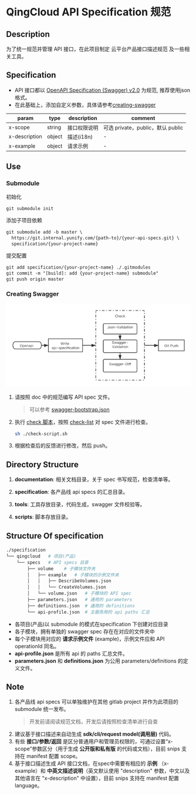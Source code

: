 # QingCloud API Specification 规范
## Description
为了统一规范并管理 API 接口，在此项目制定 云平台产品接口描述规范 及一些相关工具。


## Specification
- API 接口都以 [OpenAPI Specification (Swagger) v2.0](https://swagger.io/specification/v2/) 为规范, 推荐使用json格式。
- 在此基础上，添加自定义参数，具体请参考[creating-swagger](./documentation/creating-swagger.md)

| param | type | description | comment |
| --- | --- | --- | --- |
| x-scope | string |接口权限说明 | 可选 private，public，默认 public |
| x-description | object | 描述(i18n) | - |
| x-example | object | 请求示例 | - |

 
## Use

### Submodule 
初始化
```shell
git submodule init
```
添加子项目依赖
```shell
git submodule add -b master \
  https://git.internal.yunify.com/{path-to}/{your-api-specs.git} \
  specification/{your-project-name}
```
提交配置
```shell
git add specification/{your-project-name} ./.gitmodules
git commit -m "[build]: add {your-project-name} submodule"
git push origin master
```

### Creating Swagger
![](./use.png)
1. 请按照 doc 中的规范编写 API spec 文件。
   > 可以参考 [swagger-bootstrap.json](./documentation/swagger-bootstrap.json) 
2. 执行 [check 脚本](./scripts/README.md)，按照 [check-list](./documentation/swagger-checklist.md) 对 spec 文件进行检查。
	```sh
	sh ./check-script.sh
	```
3. 根据检查后的反馈进行修改，然后 push。

<!-- CI
1. 生成 api spec 的 public 版本。
2. 生成 api doc。 -->

 
## Directory Structure
1. **documentation**: 相关文档目录，关于 spec 书写规范，检查清单等。

1. **specification**: 各产品线 api specs 的汇总目录。

1. **tools**: 工具存放目录，代码生成，swagger 文件校验等。

1. **scripts**: 脚本存放目录。


## Structure Of specification
```sh
./specification
└── qingcloud   # 项目(产品)
    └── specs   # API specs 目录
        ├── volume    # 子模块文件夹
        │   ├── example   # 子模块的示例文件夹
        │   │   ├── DescribeVolumes.json
        │   │   └── CreateVolumes.json
        │   └── volume.json   # 子模块的 API spec 
        ├── parameters.json   # 通用的 parameters
        ├── definitions.json  # 通用的 definitions
        └── api-profile.json  # 主服务用的 api paths 汇总
```

- 各项目(产品)以 submodule 的模式在specification 下创建对应目录
- 各子模块，拥有单独的 swagger spec 存在在对应的文件夹中
- 每个子模块用对应的 **请求示例文件** (example)，示例文件应和 API operationId 同名。
- **api-profile.json** 是所有 api 的 paths 汇总文件。
- **parameters.json** 和 **definitions.json** 为公用 parameters/definitions 的定义文件。


## Note
1. 各产品线 api specs 可以单独维护在其他 gitlab project 并作为此项目的 submodule 统一发布。
    > 开发前请阅读规范文档，开发后请按照检查清单进行自查
1. 建议基于接口描述来自动生成 **sdk/cli/request model(调用层)** 代码。 
1. 有些 **接口/参数/返回** 是区分普通用户和管理员权限的，可通过设置“x-scope”参数区分（用于生成 **公开版和私有版** 的代码或文档），目前 snips 支持在 manifest 配置 scope。
1. 基于接口描述生成 API 接口文档，在spec中需要有相应的 **示例** （x-example）和 **中英文描述说明**（英文默认使用 "description" 参数，中文以及其他语言在 "x-description" 中设置），目前 snips 支持在 manifest 配置 language。
